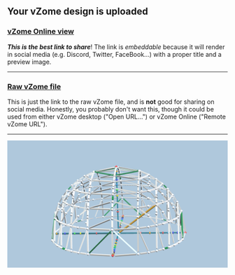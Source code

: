 ## Your vZome design is uploaded

### [vZome Online view][embed]

***This is the best link to share***!  The link is *embeddable* because it will render in social media (e.g. Discord, Twitter, FaceBook...) with a proper title and a preview image.

---

### [Raw vZome file][raw]

This is just the link to the raw vZome file, and is **not** good for
sharing on social media.
Honestly, you probably don't want this, though it could be used from either
vZome desktop ("Open URL...") or vZome Online ("Remote vZome URL").

---

![Image](<60-gon-Hemisphere.png>)


[embed]: <https://vzome.com/app/embed.py?url=https://raw.githubusercontent.com/vorth/vzome-sharing/main/2021/07/26/14-19-47-60-gon-Hemisphere/60-gon-Hemisphere.vZome>
[raw]: <https://raw.githubusercontent.com/vorth/vzome-sharing/main/2021/07/26/14-19-47-60-gon-Hemisphere/60-gon-Hemisphere.vZome>
